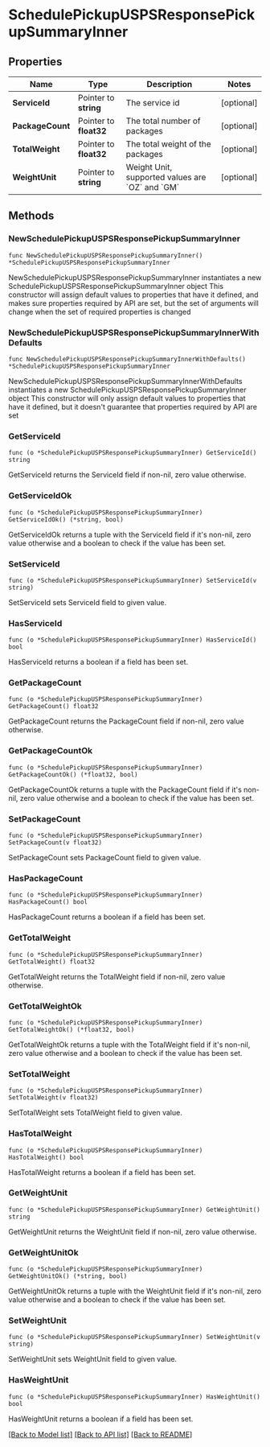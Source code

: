 # SchedulePickupUSPSResponsePickupSummaryInner

## Properties

Name | Type | Description | Notes
------------ | ------------- | ------------- | -------------
**ServiceId** | Pointer to **string** | The service id | [optional] 
**PackageCount** | Pointer to **float32** | The total number of packages | [optional] 
**TotalWeight** | Pointer to **float32** | The total weight of the packages | [optional] 
**WeightUnit** | Pointer to **string** | Weight Unit, supported values are &#x60;OZ&#x60; and &#x60;GM&#x60; | [optional] 

## Methods

### NewSchedulePickupUSPSResponsePickupSummaryInner

`func NewSchedulePickupUSPSResponsePickupSummaryInner() *SchedulePickupUSPSResponsePickupSummaryInner`

NewSchedulePickupUSPSResponsePickupSummaryInner instantiates a new SchedulePickupUSPSResponsePickupSummaryInner object
This constructor will assign default values to properties that have it defined,
and makes sure properties required by API are set, but the set of arguments
will change when the set of required properties is changed

### NewSchedulePickupUSPSResponsePickupSummaryInnerWithDefaults

`func NewSchedulePickupUSPSResponsePickupSummaryInnerWithDefaults() *SchedulePickupUSPSResponsePickupSummaryInner`

NewSchedulePickupUSPSResponsePickupSummaryInnerWithDefaults instantiates a new SchedulePickupUSPSResponsePickupSummaryInner object
This constructor will only assign default values to properties that have it defined,
but it doesn't guarantee that properties required by API are set

### GetServiceId

`func (o *SchedulePickupUSPSResponsePickupSummaryInner) GetServiceId() string`

GetServiceId returns the ServiceId field if non-nil, zero value otherwise.

### GetServiceIdOk

`func (o *SchedulePickupUSPSResponsePickupSummaryInner) GetServiceIdOk() (*string, bool)`

GetServiceIdOk returns a tuple with the ServiceId field if it's non-nil, zero value otherwise
and a boolean to check if the value has been set.

### SetServiceId

`func (o *SchedulePickupUSPSResponsePickupSummaryInner) SetServiceId(v string)`

SetServiceId sets ServiceId field to given value.

### HasServiceId

`func (o *SchedulePickupUSPSResponsePickupSummaryInner) HasServiceId() bool`

HasServiceId returns a boolean if a field has been set.

### GetPackageCount

`func (o *SchedulePickupUSPSResponsePickupSummaryInner) GetPackageCount() float32`

GetPackageCount returns the PackageCount field if non-nil, zero value otherwise.

### GetPackageCountOk

`func (o *SchedulePickupUSPSResponsePickupSummaryInner) GetPackageCountOk() (*float32, bool)`

GetPackageCountOk returns a tuple with the PackageCount field if it's non-nil, zero value otherwise
and a boolean to check if the value has been set.

### SetPackageCount

`func (o *SchedulePickupUSPSResponsePickupSummaryInner) SetPackageCount(v float32)`

SetPackageCount sets PackageCount field to given value.

### HasPackageCount

`func (o *SchedulePickupUSPSResponsePickupSummaryInner) HasPackageCount() bool`

HasPackageCount returns a boolean if a field has been set.

### GetTotalWeight

`func (o *SchedulePickupUSPSResponsePickupSummaryInner) GetTotalWeight() float32`

GetTotalWeight returns the TotalWeight field if non-nil, zero value otherwise.

### GetTotalWeightOk

`func (o *SchedulePickupUSPSResponsePickupSummaryInner) GetTotalWeightOk() (*float32, bool)`

GetTotalWeightOk returns a tuple with the TotalWeight field if it's non-nil, zero value otherwise
and a boolean to check if the value has been set.

### SetTotalWeight

`func (o *SchedulePickupUSPSResponsePickupSummaryInner) SetTotalWeight(v float32)`

SetTotalWeight sets TotalWeight field to given value.

### HasTotalWeight

`func (o *SchedulePickupUSPSResponsePickupSummaryInner) HasTotalWeight() bool`

HasTotalWeight returns a boolean if a field has been set.

### GetWeightUnit

`func (o *SchedulePickupUSPSResponsePickupSummaryInner) GetWeightUnit() string`

GetWeightUnit returns the WeightUnit field if non-nil, zero value otherwise.

### GetWeightUnitOk

`func (o *SchedulePickupUSPSResponsePickupSummaryInner) GetWeightUnitOk() (*string, bool)`

GetWeightUnitOk returns a tuple with the WeightUnit field if it's non-nil, zero value otherwise
and a boolean to check if the value has been set.

### SetWeightUnit

`func (o *SchedulePickupUSPSResponsePickupSummaryInner) SetWeightUnit(v string)`

SetWeightUnit sets WeightUnit field to given value.

### HasWeightUnit

`func (o *SchedulePickupUSPSResponsePickupSummaryInner) HasWeightUnit() bool`

HasWeightUnit returns a boolean if a field has been set.


[[Back to Model list]](../README.md#documentation-for-models) [[Back to API list]](../README.md#documentation-for-api-endpoints) [[Back to README]](../README.md)


